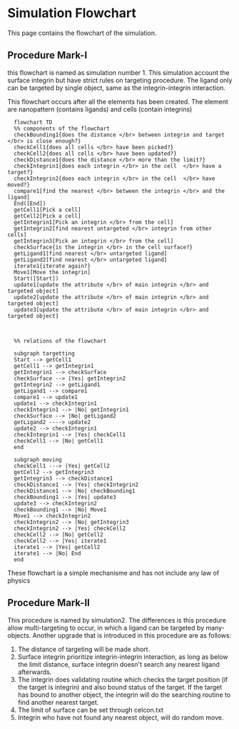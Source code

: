 # Simulation Flowchart

This page contains the flowchart of the simulation.

## Procedure Mark-I
this flowchart is named as simulation number 1. This simulation account the surface integrin but have strict rules on targeting procedure. The ligand only can be targeted by single object, same as the integrin-integrin interaction. 

This flowchart occurs after all the elements has been created. The element are nanopattern (contains ligands) and 
cells (contain integrins)

```mermaid
  flowchart TD
  %% components of the flowchart
  checkBounding1{does the distance </br> between integrin and target </br> is close enough?}
  checkCell1{does all cells </br> have been picked?}
  checkCell2{does all cells </br> have been updated?}
  checkDistance1{does the distance </br> more than the limit?}
  checkIntegrin1{does each integrin </br> in the cell  </br> have a target?}
  checkIntegrin2{does each integrin </br> in the cell  </br> have moved?}
  compare1[find the nearest </br> between the integrin </br> and the ligand]
  End([End])
  getCell1[Pick a cell]
  getCell2[Pick a cell]
  getIntegrin1[Pick an integrin </br> from the cell]
  getIntegrin2[find nearest untargeted </br> integrin from other cells]
  getIntegrin3[Pick an integrin </br> from the cell]
  checkSurface{is the integrin </br> in the cell surface?}
  getLigand1[find nearest </br> untargeted ligand]
  getLigand2[find nearest </br> untargeted ligand]
  iterate1{iterate again?}
  Move1[Move the integrin] 
  Start([Start]) 
  update1[update the attribute </br> of main integrin </br> and targeted object]
  update2[update the attribute </br> of main integrin </br> and targeted object]
  update3[update the attribute </br> of main integrin </br> and targeted object]
  
  
  
  %% relations of the flowchart
  
  subgraph targetting
  Start --> getCell1
  getCell1 --> getIntegrin1
  getIntegrin1 --> checkSurface
  checkSurface --> |Yes| getIntegrin2
  getIntegrin2 --> getLigand1
  getLigand1 --> compare1
  compare1 --> update1
  update1 --> checkIntegrin1
  checkIntegrin1 --> |No| getIntegrin1
  checkSurface --> |No| getLigand2
  getLigand2 ----> update2
  update2 --> checkIntegrin1
  checkIntegrin1 --> |Yes| checkCell1
  checkCell1 --> |No| getCell1
  end
  
  subgraph moving
  checkCell1 ---> |Yes| getCell2
  getCell2 --> getIntegrin3
  getIntegrin3 --> checkDistance1
  checkDistance1 --> |Yes| checkIntegrin2
  checkDistance1 --> |No| checkBounding1
  checkBounding1 --> |Yes| update3
  update3 --> checkIntegrin2
  checkBounding1 --> |No| Move1
  Move1 --> checkIntegrin2
  checkIntegrin2 --> |No| getIntegrin3
  checkIntegrin2 --> |Yes| checkCell2
  checkCell2 --> |No| getCell2
  checkCell2 --> |Yes| iterate1
  iterate1 --> |Yes| getCell2
  iterate1 --> |No| End
  end  
```

These flowchart ia a simple mechanisme and has not include any law of physics

## Procedure Mark-II

This procedure is named by simulation2. The differences is this procedure allow multi-targeting to occur, in which a ligand can be targeted by many-objects. Another upgrade that is introduced in this procedure are as follows:
  1. The distance of targeting will be made short.
  2. Surface integrin prioritize integrin-integrin interaction, as long as below the limit distance, surface integrin doesn't search any nearest ligand afterwards.
  3. The integrin does validating routine which checks the target position (if the target is integrin) and also bound status of the target. If the target has bound to another object, the integrin will do the searching routine to find another nearest target. 
  4. The limit of surface can be set through celcon.txt
  5. Integrin who have not found any nearest object, will do random move. 

